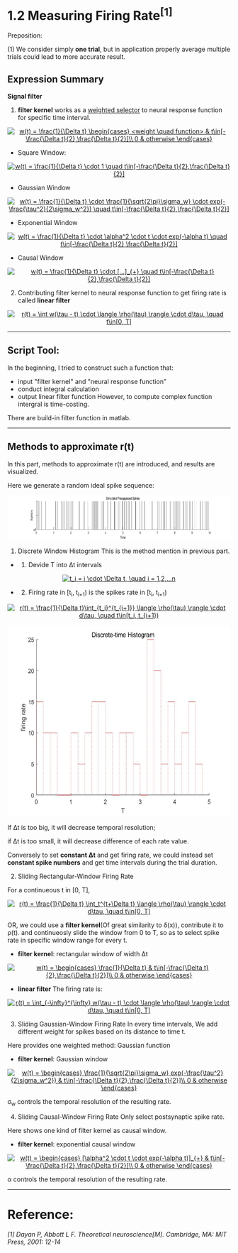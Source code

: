 # 1.2 Measuring Firing Rate<sup>[1]</sup>

Preposition:

(1) We consider simply **one trial**, but in application properly average multiple trials could lead to more accurate result.

## Expression Summary

**Signal filter**

1. **filter kernel** works as a <u>weighted selector</u> to neural response function for specific time interval.

<!--w(t) = \frac{1}{\Delta t}
\begin{cases}
<weight \quad function> &  t\in[-\frac{\Delta t}{2},\frac{\Delta t}{2}]\\
0 & otherwise
\end{cases}-->

<p align="center">
<a href="https://www.codecogs.com/eqnedit.php?latex=w(t)&space;=&space;\frac{1}{\Delta&space;t}&space;\begin{cases}&space;<weight&space;\quad&space;function>&space;&&space;t\in[-\frac{\Delta&space;t}{2},\frac{\Delta&space;t}{2}]\\&space;0&space;&&space;otherwise&space;\end{cases}" target="_blank"><img src="https://latex.codecogs.com/gif.latex?w(t)&space;=&space;\frac{1}{\Delta&space;t}&space;\begin{cases}&space;<weight&space;\quad&space;function>&space;&&space;t\in[-\frac{\Delta&space;t}{2},\frac{\Delta&space;t}{2}]\\&space;0&space;&&space;otherwise&space;\end{cases}" title="w(t) = \frac{1}{\Delta t} \begin{cases} <weight \quad function> & t\in[-\frac{\Delta t}{2},\frac{\Delta t}{2}]\\ 0 & otherwise \end{cases}" /></a>
</p>

+ Square Window:

<!--w(t) = \frac{1}{\Delta t} \cdot 1 \quad  t\in[-\frac{\Delta t}{2},\frac{\Delta t}{2}]-->

<p align="center">
<a href="https://www.codecogs.com/eqnedit.php?latex=w(t)&space;=&space;\frac{1}{\Delta&space;t}&space;\cdot&space;1&space;\quad&space;t\in[-\frac{\Delta&space;t}{2},\frac{\Delta&space;t}{2}]" target="_blank"><img src="https://latex.codecogs.com/gif.latex?w(t)&space;=&space;\frac{1}{\Delta&space;t}&space;\cdot&space;1&space;\quad&space;t\in[-\frac{\Delta&space;t}{2},\frac{\Delta&space;t}{2}]" title="w(t) = \frac{1}{\Delta t} \cdot 1 \quad t\in[-\frac{\Delta t}{2},\frac{\Delta t}{2}]" /></a>
</p>

+ Gaussian Window

<!--w(t) = \frac{1}{\Delta t} \cdot \frac{1}{\sqrt{2\pi}\sigma_w} \cdot exp(-\frac{\tau^2}{2\sigma_w^2}) \quad  t\in[-\frac{\Delta t}{2},\frac{\Delta t}{2}]-->

<p align="center">
<a href="https://www.codecogs.com/eqnedit.php?latex=w(t)&space;=&space;\frac{1}{\Delta&space;t}&space;\cdot&space;\frac{1}{\sqrt{2\pi}\sigma_w}&space;\cdot&space;exp(-\frac{\tau^2}{2\sigma_w^2})&space;\quad&space;t\in[-\frac{\Delta&space;t}{2},\frac{\Delta&space;t}{2}]" target="_blank"><img src="https://latex.codecogs.com/gif.latex?w(t)&space;=&space;\frac{1}{\Delta&space;t}&space;\cdot&space;\frac{1}{\sqrt{2\pi}\sigma_w}&space;\cdot&space;exp(-\frac{\tau^2}{2\sigma_w^2})&space;\quad&space;t\in[-\frac{\Delta&space;t}{2},\frac{\Delta&space;t}{2}]" title="w(t) = \frac{1}{\Delta t} \cdot \frac{1}{\sqrt{2\pi}\sigma_w} \cdot exp(-\frac{\tau^2}{2\sigma_w^2}) \quad t\in[-\frac{\Delta t}{2},\frac{\Delta t}{2}]" /></a>
</p>

+ Exponential Window

<!--w(t) = \frac{1}{\Delta t} \cdot \alpha^2 \cdot t \cdot exp(-\alpha t) \quad  t\in[-\frac{\Delta t}{2},\frac{\Delta t}{2}]-->

<p align="center">
<a href="https://www.codecogs.com/eqnedit.php?latex=w(t)&space;=&space;\frac{1}{\Delta&space;t}&space;\cdot&space;\alpha^2&space;\cdot&space;t&space;\cdot&space;exp(-\alpha&space;t)&space;\quad&space;t\in[-\frac{\Delta&space;t}{2},\frac{\Delta&space;t}{2}]" target="_blank"><img src="https://latex.codecogs.com/gif.latex?w(t)&space;=&space;\frac{1}{\Delta&space;t}&space;\cdot&space;\alpha^2&space;\cdot&space;t&space;\cdot&space;exp(-\alpha&space;t)&space;\quad&space;t\in[-\frac{\Delta&space;t}{2},\frac{\Delta&space;t}{2}]" title="w(t) = \frac{1}{\Delta t} \cdot \alpha^2 \cdot t \cdot exp(-\alpha t) \quad t\in[-\frac{\Delta t}{2},\frac{\Delta t}{2}]" /></a>
</p>

+ Causal Window

<!--w(t) = \frac{1}{\Delta t} \cdot [...]_{+} \quad  t\in[-\frac{\Delta t}{2},\frac{\Delta t}{2}]-->

<p align="center">
<a href="https://www.codecogs.com/eqnedit.php?latex=w(t)&space;=&space;\frac{1}{\Delta&space;t}&space;\cdot&space;[...]_{&plus;}&space;\quad&space;t\in[-\frac{\Delta&space;t}{2},\frac{\Delta&space;t}{2}]" target="_blank"><img src="https://latex.codecogs.com/gif.latex?w(t)&space;=&space;\frac{1}{\Delta&space;t}&space;\cdot&space;[...]_{&plus;}&space;\quad&space;t\in[-\frac{\Delta&space;t}{2},\frac{\Delta&space;t}{2}]" title="w(t) = \frac{1}{\Delta t} \cdot [...]_{+} \quad t\in[-\frac{\Delta t}{2},\frac{\Delta t}{2}]" /></a>
</p>



2. Contributing filter kernel to neural response function to get firing rate is called **linear filter**

<!--r(t) = \int w(\tau - t) \cdot \langle \rho(\tau) \rangle \cdot d\tau, \quad t\in[0, T]-->

<p align="center">
<a href="https://www.codecogs.com/eqnedit.php?latex=r(t)&space;=&space;\int&space;w(\tau&space;-&space;t)&space;\cdot&space;\langle&space;\rho(\tau)&space;\rangle&space;\cdot&space;d\tau,&space;\quad&space;t\in[0,&space;T]" target="_blank"><img src="https://latex.codecogs.com/gif.latex?r(t)&space;=&space;\int&space;w(\tau&space;-&space;t)&space;\cdot&space;\langle&space;\rho(\tau)&space;\rangle&space;\cdot&space;d\tau,&space;\quad&space;t\in[0,&space;T]" title="r(t) = \int w(\tau - t) \cdot \langle \rho(\tau) \rangle \cdot d\tau, \quad t\in[0, T]" /></a>
</p>

---------------------
## Script Tool:

In the beginning, I tried to construct such a function that:
+ input "filter kernel" and "neural response function"
+ conduct integral calculation
+ output linear filter function
However, to compute complex function intergral is time-costing.

There are build-in filter function in matlab.


---------------------------------

## Methods to approximate r(t)
In this part, methods to approximate r(t) are introduced, and results are visualized.

Here we generate a random ideal spike sequence:

<div align=center>
	<img width="1300" height="100" src="https://github.com/CnDE-M/TheoreticalNeuroscience_Notebook/blob/master/Chapter_1_Neural_Encoding_and_Decoding/svg/1.2_Simulated_Presupposed_Spikes.jpg"/>
</div>

1. Discrete Window Histogram
This is the method mention in previous part.


- 1. Devide T into Δt intervals

<!--t_i = i \cdot \Delta t, \quad i = 1,2,...n-->

<p align="center">
<a href="https://www.codecogs.com/eqnedit.php?latex=t_i&space;=&space;i&space;\cdot&space;\Delta&space;t,&space;\quad&space;i&space;=&space;1,2,...n" target="_blank"><img src="https://latex.codecogs.com/gif.latex?t_i&space;=&space;i&space;\cdot&space;\Delta&space;t,&space;\quad&space;i&space;=&space;1,2,...n" title="t_i = i \cdot \Delta t, \quad i = 1,2,...n" /></a>
</p>

- 2. Firing rate in [t<sub>i</sub>, t<sub>i+1</sub>) is the spikes rate in [t<sub>i</sub>, t<sub>i+1</sub>)

<!--r(t) = \frac{1}{\Delta t}\int_{t_i}^{t_{i+1}} \langle \rho(\tau) \rangle \cdot d\tau, \quad t\in[t_i, t_{i+1})-->

<p align="center">
<a href="https://www.codecogs.com/eqnedit.php?latex=r(t)&space;=&space;\frac{1}{\Delta&space;t}\int_{t_i}^{t_{i&plus;1}}&space;\langle&space;\rho(\tau)&space;\rangle&space;\cdot&space;d\tau,&space;\quad&space;t\in[t_i,&space;t_{i&plus;1})" target="_blank"><img src="https://latex.codecogs.com/gif.latex?r(t)&space;=&space;\frac{1}{\Delta&space;t}\int_{t_i}^{t_{i&plus;1}}&space;\langle&space;\rho(\tau)&space;\rangle&space;\cdot&space;d\tau,&space;\quad&space;t\in[t_i,&space;t_{i&plus;1})" title="r(t) = \frac{1}{\Delta t}\int_{t_i}^{t_{i+1}} \langle \rho(\tau) \rangle \cdot d\tau, \quad t\in[t_i, t_{i+1})" /></a>
</p>

<div align=center>
	<img width="580" height="430" src="https://github.com/CnDE-M/TheoreticalNeuroscience_Notebook/blob/master/Chapter_1_Neural_Encoding_and_Decoding/svg/1.2_Discrete_time_Histogram.jpg"/>
</div>

If Δt is too big, it will decrease temporal resolution;

if Δt is too small, it will decrease difference of each rate value.

Conversely to set **constant Δt** and get firing rate, we could instead set **constant spike numbers** and get time intervals during the trial duration.

2. Sliding Rectangular-Window Firing Rate

For a continueous t in [0, T],

<!--r(t) = \frac{1}{\Delta t} \int_t^{t+\Delta t} \langle \rho(\tau) \rangle \cdot d\tau, \quad t\in[0, T]-->

<p align="center">
<a href="https://www.codecogs.com/eqnedit.php?latex=r(t)&space;=&space;\frac{1}{\Delta&space;t}&space;\int_t^{t&plus;\Delta&space;t}&space;\langle&space;\rho(\tau)&space;\rangle&space;\cdot&space;d\tau,&space;\quad&space;t\in[0,&space;T]" target="_blank"><img src="https://latex.codecogs.com/gif.latex?r(t)&space;=&space;\frac{1}{\Delta&space;t}&space;\int_t^{t&plus;\Delta&space;t}&space;\langle&space;\rho(\tau)&space;\rangle&space;\cdot&space;d\tau,&space;\quad&space;t\in[0,&space;T]" title="r(t) = \frac{1}{\Delta t} \int_t^{t+\Delta t} \langle \rho(\tau) \rangle \cdot d\tau, \quad t\in[0, T]" /></a>
</p>

OR, we could use a **filter kernel**(Of great similarity to δ(x)), contribute it to ρ(t). and continueosly slide the window from 0 to T, so as to select spike rate in specific window range for every t.

-  **filter kernel**: rectangular window of width Δt
	
<!--	w(t) =
	\begin{cases}
	\frac{1}{\Delta t} &  t\in[-\frac{\Delta t}{2},\frac{\Delta t}{2}]\\
	0 & otherwise
	\end{cases}-->
	
<p align="center">
<a href="https://www.codecogs.com/eqnedit.php?latex=w(t)&space;=&space;\begin{cases}&space;\frac{1}{\Delta&space;t}&space;&&space;t\in[-\frac{\Delta&space;t}{2},\frac{\Delta&space;t}{2}]\\&space;0&space;&&space;otherwise&space;\end{cases}" target="_blank"><img src="https://latex.codecogs.com/gif.latex?w(t)&space;=&space;\begin{cases}&space;\frac{1}{\Delta&space;t}&space;&&space;t\in[-\frac{\Delta&space;t}{2},\frac{\Delta&space;t}{2}]\\&space;0&space;&&space;otherwise&space;\end{cases}" title="w(t) = \begin{cases} \frac{1}{\Delta t} & t\in[-\frac{\Delta t}{2},\frac{\Delta t}{2}]\\ 0 & otherwise \end{cases}" /></a>
</p>

- **linear filter** 
	The firing rate is:

<!--	r(t) = \int_{-\infty}^{\infty} w(\tau - t) \cdot \langle \rho(\tau) \rangle \cdot d\tau, \quad t\in[0, T]-->
	
<p align="center">
<a href="https://www.codecogs.com/eqnedit.php?latex=r(t)&space;=&space;\int_{-\infty}^{\infty}&space;w(\tau&space;-&space;t)&space;\cdot&space;\langle&space;\rho(\tau)&space;\rangle&space;\cdot&space;d\tau,&space;\quad&space;t\in[0,&space;T]" target="_blank"><img src="https://latex.codecogs.com/gif.latex?r(t)&space;=&space;\int_{-\infty}^{\infty}&space;w(\tau&space;-&space;t)&space;\cdot&space;\langle&space;\rho(\tau)&space;\rangle&space;\cdot&space;d\tau,&space;\quad&space;t\in[0,&space;T]" title="r(t) = \int_{-\infty}^{\infty} w(\tau - t) \cdot \langle \rho(\tau) \rangle \cdot d\tau, \quad t\in[0, T]" /></a>
</p>

3. Sliding Gaussian-Window Firing Rate
In every time intervals, We add different weight for spikes based on its distance to time t.

Here provides one weighted method: Gaussian function
- **filter kernel**: Gaussian window

	<!--w(t) =
	\begin{cases}
	\frac{1}{\sqrt{2\pi}\sigma_w} exp(-\frac{\tau^2}{2\sigma_w^2}) &  t\in[-\frac{\Delta t}{2},\frac{\Delta t}{2}]\\
	0 & otherwise
	\end{cases}-->
	
<p align="center">
<a href="https://www.codecogs.com/eqnedit.php?latex=w(t)&space;=&space;\begin{cases}&space;\frac{1}{\sqrt{2\pi}\sigma_w}&space;exp(-\frac{\tau^2}{2\sigma_w^2})&space;&&space;t\in[-\frac{\Delta&space;t}{2},\frac{\Delta&space;t}{2}]\\&space;0&space;&&space;otherwise&space;\end{cases}" target="_blank"><img src="https://latex.codecogs.com/gif.latex?w(t)&space;=&space;\begin{cases}&space;\frac{1}{\sqrt{2\pi}\sigma_w}&space;exp(-\frac{\tau^2}{2\sigma_w^2})&space;&&space;t\in[-\frac{\Delta&space;t}{2},\frac{\Delta&space;t}{2}]\\&space;0&space;&&space;otherwise&space;\end{cases}" title="w(t) = \begin{cases} \frac{1}{\sqrt{2\pi}\sigma_w} exp(-\frac{\tau^2}{2\sigma_w^2}) & t\in[-\frac{\Delta t}{2},\frac{\Delta t}{2}]\\ 0 & otherwise \end{cases}" /></a>
</p>

σ<sub>w</sub> controls the temporal resolution of the resulting rate.
	
	

4. Sliding Causal-Window Firing Rate 
Only select postsynaptic spike rate.

Here shows one kind of filter kernel as causal window.
- **filter kernel**: exponential causal window 

<!--	w(t) =	
	\begin{cases}
	[\alpha^2 \cdot t \cdot exp(-\alpha t)]_{+} &  t\in[-\frac{\Delta t}{2},\frac{\Delta t}{2}]\\
	0 & otherwise
	\end{cases}-->

	
<p align="center">
<a href="https://www.codecogs.com/eqnedit.php?latex=w(t)&space;=&space;\begin{cases}&space;[\alpha^2&space;\cdot&space;t&space;\cdot&space;exp(-\alpha&space;t)]_{&plus;}&space;&&space;t\in[-\frac{\Delta&space;t}{2},\frac{\Delta&space;t}{2}]\\&space;0&space;&&space;otherwise&space;\end{cases}" target="_blank"><img src="https://latex.codecogs.com/gif.latex?w(t)&space;=&space;\begin{cases}&space;[\alpha^2&space;\cdot&space;t&space;\cdot&space;exp(-\alpha&space;t)]_{&plus;}&space;&&space;t\in[-\frac{\Delta&space;t}{2},\frac{\Delta&space;t}{2}]\\&space;0&space;&&space;otherwise&space;\end{cases}" title="w(t) = \begin{cases} [\alpha^2 \cdot t \cdot exp(-\alpha t)]_{+} & t\in[-\frac{\Delta t}{2},\frac{\Delta t}{2}]\\ 0 & otherwise \end{cases}" /></a>
</p>

α controls the temporal resolution of the resulting rate.


-----------------


# Reference:
*[1] Dayan P, Abbott L F. Theoretical neuroscience[M]. Cambridge, MA: MIT Press, 2001: 12-14*

